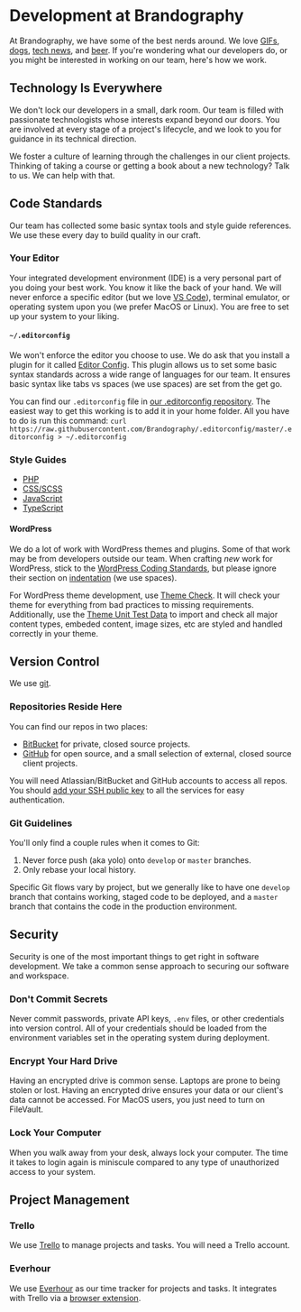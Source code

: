 # Development at Brandography
At Brandography, we have some of the best nerds around. We love [GIFs](https://media.giphy.com/media/tIjdrTgFkT3kig4DY0/giphy.gif), [dogs](https://cdnbrandog2-c7f.kxcdn.com/wp-content/uploads/2014/01/Roufous-540x540-1.jpg), [tech news](https://news.ycombinator.com/), and [beer](https://media1.giphy.com/media/4JOaSVSBUczAY/giphy.gif). If you're wondering what our developers do, or you might be interested in working on our team, here's how we work.

## Technology Is Everywhere
We don't lock our developers in a small, dark room. Our team is filled with passionate technologists whose interests expand beyond our doors. You are involved at every stage of a project's lifecycle, and we look to you for guidance in its technical direction.

We foster a culture of learning through the challenges in our client projects. Thinking of taking a course or getting a book about a new technology? Talk to us. We can help with that.

## Code Standards
Our team has collected some basic syntax tools and style guide references. We use these every day to build quality in our craft.

### Your Editor
Your integrated development environment (IDE) is a very personal part of you doing your best work. You know it like the back of your hand. We will never enforce a specific editor (but we love [VS Code](https://code.visualstudio.com/)), terminal emulator, or operating system upon you (we prefer MacOS or Linux). You are free to set up your system to your liking.

#### `~/.editorconfig`
We won't enforce the editor you choose to use. We do ask that you install a plugin for it called [Editor Config](https://editorconfig.org/). This plugin allows us to set some basic syntax standards across a wide range of languages for our team. It ensures basic syntax like tabs vs spaces (we use spaces) are set from the get go.

You can find our `.editorconfig` file in [our .editorconfig repository](https://github.com/Brandography/.editorconfig/). The easiest way to get this working is to add it in your home folder. All you have to do is run this command: `curl https://raw.githubusercontent.com/Brandography/.editorconfig/master/.editorconfig > ~/.editorconfig`

### Style Guides
- [PHP](https://www.php-fig.org/psr/psr-2/)
- [CSS/SCSS](https://github.com/airbnb/css/blob/master/README.md)
- [JavaScript](https://github.com/airbnb/javascript/blob/master/README.md)
- [TypeScript](https://github.com/basarat/typescript-book/blob/master/docs/styleguide/styleguide.md)

#### WordPress
We do a lot of work with WordPress themes and plugins. Some of that work may be from developers outside our team. When crafting _new_ work for WordPress, stick to the [WordPress Coding Standards](https://make.wordpress.org/core/handbook/best-practices/coding-standards/php/), but please ignore their section on [indentation](https://make.wordpress.org/core/handbook/best-practices/coding-standards/php/#indentation) (we use spaces).

For WordPress theme development, use [Theme Check](https://wordpress.org/plugins/theme-check/). It will check your theme for everything from bad practices to missing requirements. Additionally, use the [Theme Unit Test Data](https://codex.wordpress.org/Theme_Unit_Test) to import and check all major content types, embeded content, image sizes, etc are styled and handled correctly in your theme.

## Version Control
We use [git](https://git-scm.com/).

### Repositories Reside Here
You can find our repos in two places:

- [BitBucket](https://bitbucket.org/brandography/) for private, closed source projects.
- [GitHub](https://github.com/Brandography) for open source, and a small selection of external, closed source client projects.

You will need Atlassian/BitBucket and GitHub accounts to access all repos. You should [add your SSH public key](https://help.github.com/articles/about-ssh/) to all the services for easy authentication.

### Git Guidelines
You'll only find a couple rules when it comes to Git:
1. Never force push (aka yolo) onto `develop` or `master` branches.
2. Only rebase your local history.

Specific Git flows vary by project, but we generally like to have one `develop` branch that contains working, staged code to be deployed, and a `master` branch that contains the code in the production environment.

## Security
Security is one of the most important things to get right in software development. We take a common sense approach to securing our software and workspace.

### Don't Commit Secrets
Never commit passwords, private API keys, `.env` files, or other credentials into version control. All of your credentials should be loaded from the environment variables set in the operating system during deployment.

### Encrypt Your Hard Drive
Having an encrypted drive is common sense. Laptops are prone to being stolen or lost. Having an encrypted drive ensures your data or our client's data cannot be accessed. For MacOS users, you just need to turn on FileVault.

### Lock Your Computer
When you walk away from your desk, always lock your computer. The time it takes to login again is miniscule compared to any type of unauthorized access to your system.

## Project Management
### Trello
We use [Trello](https://trello.com) to manage projects and tasks. You will need a Trello account.

### Everhour
We use [Everhour](https://everhour.com) as our time tracker for projects and tasks. It integrates with Trello via a [browser extension](https://everhour.com/extensions).

